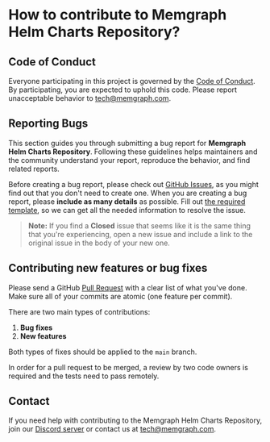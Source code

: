 # How to contribute to Memgraph Helm Charts Repository?

## Code of Conduct

Everyone participating in this project is governed by the [Code of
Conduct](https://github.com/memgraph/memgraph/blob/master/CODE_OF_CONDUCT.md).
By participating, you are expected to uphold this code. Please report
unacceptable behavior to <tech@memgraph.com>.

## Reporting Bugs

This section guides you through submitting a bug report for **Memgraph Helm Charts Repository**.
Following these guidelines helps maintainers and the community understand your
report, reproduce the behavior, and find related reports.

Before creating a bug report, please check out [GitHub
Issues](https://github.com/memgraph/helm-charts/issues), as you might find out
that you don't need to create one. When you are creating a bug report, please
**include as many details** as possible. Fill out [the required
template](https://github.com/memgraph/helm-charts/blob/main/.github/ISSUE_TEMPLATE/bug_report.yml),
so we can get all the needed information to resolve the issue.

> **Note:** If you find a **Closed** issue that seems like it is the same thing
> that you're experiencing, open a new issue and include a link to the original
> issue in the body of your new one.

## Contributing new features or bug fixes

Please send a GitHub [Pull
Request](https://github.com/memgraph/helm-charts/pulls) with a clear list of what
you've done. Make sure all of your commits are atomic (one feature per commit).

There are two main types of contributions:
1. **Bug fixes**
2. **New features**

Both types of fixes should be applied to the `main` branch.

In order for a pull request to be merged, a review by two code owners is required and the tests need to pass remotely.

## Contact 

If you need help with contributing to the Memgraph Helm Charts Repository, join our [Discord server](https://discord.gg/memgraph) or contact us at <tech@memgraph.com>. 
